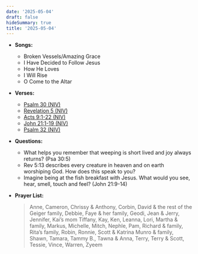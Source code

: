 ```yaml
---
date: '2025-05-04'
draft: false
hideSummary: true
title: '2025-05-04'
---
```


- **Songs:**
  - Broken Vessels/Amazing Grace
  - I Have Decided to Follow Jesus
  - How He Loves
  - I Will Rise
  - O Come to the Altar

- **Verses:**
  - [Psalm 30 (NIV)](https://www.biblegateway.com/passage/?search=Psalm+30&version=NIV)
  - [Revelation 5 (NIV)](https://www.biblegateway.com/passage/?search=Revelation+5&version=NIV)
  - [Acts 9:1-22 (NIV)](https://www.biblegateway.com/passage/?search=Acts+9%3A1-22&version=NIV)
  - [John 21:1-19 (NIV)](https://www.biblegateway.com/passage/?search=John+21%3A1-19&version=NIV)
  - [Psalm 32 (NIV)](https://www.biblegateway.com/passage/?search=Psalm+32&version=NIV)

- **Questions:**
  - What helps you remember that weeping is short lived and joy always returns? (Psa 30:5)
  - Rev 5:13 describes every creature in heaven and on earth worshiping God. How does this speak to you?
  - Imagine being at the fish breakfast with Jesus. What would you see, hear, smell, touch and feel? (John 21:9-14)

- **Prayer List:**
  > Anne, Cameron, Chrissy & Anthony, Corbin, David & the rest of the Geiger family, Debbie, Faye & her family,
  > Geodi, Jean & Jerry, Jennifer, Kai’s mom Tiffany, Kay, Ken, Leanna, Lori, Martha & family, Markus,
  > Michelle, Mitch, Nephle, Pam, Richard & family, Rita’s family, Robin, Ronnie, Scott & Katrina Munro & family,
  > Shawn, Tamara, Tammy B., Tawna & Anna, Terry, Terry & Scott, Tessie, Vince, Warren, Zyeem

